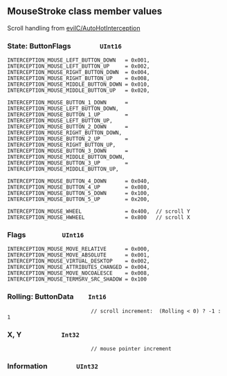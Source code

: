 ## MouseStroke class member values
Scroll handling from [evilC/AutoHotInterception](https://github.com/evilC/AutoHotInterception/blob/master/C%23/AutoHotInterception/Helpers/HelperFunctions.cs#L148)  

### State:  ButtonFlags`		UInt16`
	INTERCEPTION_MOUSE_LEFT_BUTTON_DOWN   = 0x001,
	INTERCEPTION_MOUSE_LEFT_BUTTON_UP     = 0x002,
	INTERCEPTION_MOUSE_RIGHT_BUTTON_DOWN  = 0x004,
	INTERCEPTION_MOUSE_RIGHT_BUTTON_UP    = 0x008,
	INTERCEPTION_MOUSE_MIDDLE_BUTTON_DOWN = 0x010,
	INTERCEPTION_MOUSE_MIDDLE_BUTTON_UP   = 0x020,

	INTERCEPTION_MOUSE_BUTTON_1_DOWN      = INTERCEPTION_MOUSE_LEFT_BUTTON_DOWN,
	INTERCEPTION_MOUSE_BUTTON_1_UP        = INTERCEPTION_MOUSE_LEFT_BUTTON_UP,
	INTERCEPTION_MOUSE_BUTTON_2_DOWN      = INTERCEPTION_MOUSE_RIGHT_BUTTON_DOWN,
	INTERCEPTION_MOUSE_BUTTON_2_UP        = INTERCEPTION_MOUSE_RIGHT_BUTTON_UP,
	INTERCEPTION_MOUSE_BUTTON_3_DOWN      = INTERCEPTION_MOUSE_MIDDLE_BUTTON_DOWN,
	INTERCEPTION_MOUSE_BUTTON_3_UP        = INTERCEPTION_MOUSE_MIDDLE_BUTTON_UP,

	INTERCEPTION_MOUSE_BUTTON_4_DOWN      = 0x040,
	INTERCEPTION_MOUSE_BUTTON_4_UP        = 0x080,
	INTERCEPTION_MOUSE_BUTTON_5_DOWN      = 0x100,
	INTERCEPTION_MOUSE_BUTTON_5_UP        = 0x200,

	INTERCEPTION_MOUSE_WHEEL              = 0x400,	// scroll Y
	INTERCEPTION_MOUSE_HWHEEL             = 0x800	// scroll X

### Flags`			UInt16`
	INTERCEPTION_MOUSE_MOVE_RELATIVE      = 0x000,
	INTERCEPTION_MOUSE_MOVE_ABSOLUTE      = 0x001,
	INTERCEPTION_MOUSE_VIRTUAL_DESKTOP    = 0x002,
	INTERCEPTION_MOUSE_ATTRIBUTES_CHANGED = 0x004,
	INTERCEPTION_MOUSE_MOVE_NOCOALESCE    = 0x008,
	INTERCEPTION_MOUSE_TERMSRV_SRC_SHADOW = 0x100

### Rolling: ButtonData`	Int16`
`							// scroll increment:  (Rolling < 0) ? -1 : 1`

### X, Y`			Int32`
`							// mouse pointer increment`

### Information`		UInt32`
	

